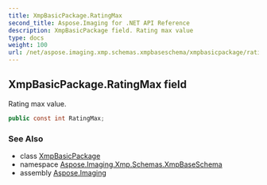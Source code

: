 ```yaml
---
title: XmpBasicPackage.RatingMax
second_title: Aspose.Imaging for .NET API Reference
description: XmpBasicPackage field. Rating max value
type: docs
weight: 100
url: /net/aspose.imaging.xmp.schemas.xmpbaseschema/xmpbasicpackage/ratingmax/
---
```

## XmpBasicPackage.RatingMax field

Rating max value.

```csharp
public const int RatingMax;
```

### See Also

* class [XmpBasicPackage](../)
* namespace [Aspose.Imaging.Xmp.Schemas.XmpBaseSchema](../../xmpbasicpackage/)
* assembly [Aspose.Imaging](../../../)


